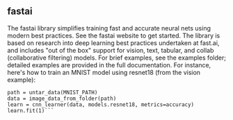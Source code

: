 ## fastai
The fastai library simplifies training fast and accurate neural nets using modern best practices. See the fastai website to get started. The library is based on research into deep learning best practices undertaken at fast.ai, and includes "out of the box" support for vision, text, tabular, and collab (collaborative filtering) models. For brief examples, see the examples folder; detailed examples are provided in the full documentation. For instance, here's how to train an MNIST model using resnet18 (from the vision example):
```from fastai.vision import *
path = untar_data(MNIST_PATH)
data = image_data_from_folder(path)
learn = cnn_learner(data, models.resnet18, metrics=accuracy)
learn.fit(1)```
